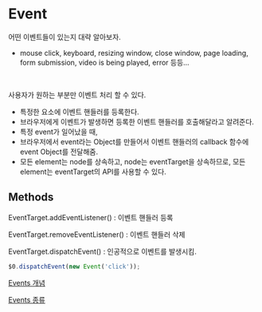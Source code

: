 # Event

어떤 이벤트들이 있는지 대략 알아보자.

- mouse click, keyboard, resizing window, close window, page loading, form submission, video is being played, error 등등...

<br/>

사용자가 원하는 부분만 이벤트 처리 할 수 있다.

- 특정한 요소에 이벤트 핸들러를 등록한다.
- 브라우저에게 이벤트가 발생하면 등록한 이벤트 핸들러를 호출해달라고 알려준다.
- 특정 event가 일어났을 때,
- 브라우저에서 event라는 Object를 만들어서 이벤트 핸들러의 callback 함수에 event Object를 전달해줌.
- 모든 element는 node를 상속하고, node는 eventTarget을 상속하므로, 모든 element는 eventTarget의 API를 사용할 수 있다.

## Methods

EventTarget.addEventListener() : 이벤트 핸들러 등록

EventTarget.removeEventListener() : 이벤트 핸들러 삭제

EventTarget.dispatchEvent() : 인공적으로 이벤트를 발생시킴.

```javascript
$0.dispatchEvent(new Event('click'));
```











[Events 개념](https://developer.mozilla.org/en-US/docs/Learn/JavaScript/Building_blocks/Events)

[Events 종류](https://developer.mozilla.org/en-US/docs/Web/Events)
